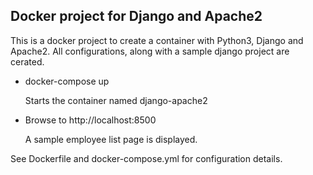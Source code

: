 ## Docker project for Django and Apache2

This is a docker project to create a container with Python3, Django and Apache2. All configurations, along with a sample django project are cerated.

* docker-compose up

    Starts the container named django-apache2
* Browse to http://localhost:8500

    A sample employee list page is displayed.

See Dockerfile and docker-compose.yml for configuration details.